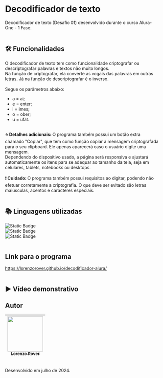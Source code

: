 # Decodificador de texto
Decodificador de texto (Desafio 01) desenvolvido durante o curso Alura-One - 1 Fase.
<br><br>

## 🛠️ Funcionalidades
O decodificador de texto tem como funcionalidade criptografar ou descriptografar palavras e textos não muito longos.<br>
Na função de criptografar, ela converte as vogais das palavras em outras letras. Já na função de descriptografar é o inverso.<br><br>
Segue os parâmetros abaixo:<br>
- a = ai;
- e = enter;
- i = imes;
- o = ober;
- u = ufat.
<br>
<strong> ⭐ Detalhes adicionais: </strong> O programa também possui um botão extra chamado "Copiar", que tem como função copiar a mensagem criptografada para o seu clipboard. Ele apenas aparecerá caso o usuário digite uma mensagem.<br>
Dependendo do dispositivo usado, a página será responsiva e ajustará automaticamente os itens para se adequar ao tamanho da tela, seja em celulares, tablets, notebooks ou desktops.<br><br>
<strong> ❗ Cuidado: </strong> O programa também possui requisitos ao digitar, podendo não efetuar corretamente a criptografia. O que deve ser evitado são letras maiúsculas, acentos e caracteres especiais.
<br><br>

## 📚 Linguagens utilizadas
<img alt="Static Badge" src="https://img.shields.io/badge/JavaScript-color?color=%23F5EF01"> <br>
<img alt="Static Badge" src="https://img.shields.io/badge/Html-color?color=%23F57301"> <br>
<img alt="Static Badge" src="https://img.shields.io/badge/CSS-color?color=%23252CF5">
<br><br>

## Link para o programa
https://lorenzorover.github.io/decodificador-alura/
<br><br>

## ▶️ Vídeo demonstrativo

## Autor
| [<img loading="lazy" src="https://avatars.githubusercontent.com/u/168394448?v=4" width=115><br><sub>Lorenzo Rover</sub>](https://github.com/lorenzorover) |
| :---: |
<br>
Desenvolvido em julho de 2024.
